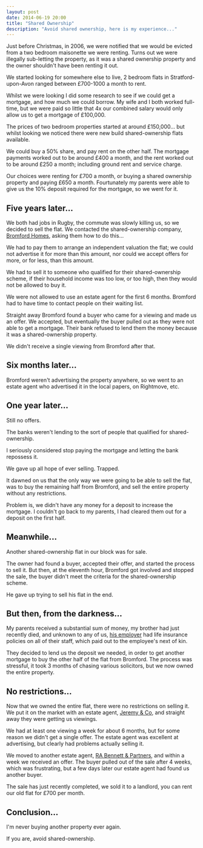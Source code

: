 ```yaml
---
layout: post
date: 2014-06-19 20:00
title: "Shared Ownership"
description: "Avoid shared ownership, here is my experience..."
---
```


Just before Christmas, in 2006, we were notified that we would be evicted from a two bedroom maisonette we were renting. Turns out we were illegally sub-letting the property, as it was a shared ownership property and the owner shouldn't have been renting it out.

We started looking for somewhere else to live, 2 bedroom flats in Stratford-upon-Avon ranged between £700-1000 a month to rent.

Whilst we were looking I did some research to see if we could get a mortgage, and how much we could borrow. My wife and I both worked full-time, but we were paid so little that 4x our combined salary would only allow us to get a mortgage of £100,000.

The prices of two bedroom properties started at around £150,000... but whilst looking we noticed there were new build shared-ownership flats available.

We could buy a 50% share, and pay rent on the other half. The mortgage payments worked out to be around £400 a month, and the rent worked out to be around £250 a month; including ground rent and service charge.

Our choices were renting for £700 a month, or buying a shared ownership property and paying £650 a month. Fourtunately my parents were able to give us the 10% deposit required for the mortgage, so we went for it.


## Five years later...

We both had jobs in Rugby, the commute was slowly killing us, so we decided to sell the flat. We contacted the shared-ownership company, [Bromford Homes](http://www.bromfordhomes.co.uk/), asking them how to do this...

We had to pay them to arrange an independent valuation the flat; we could not advertise it for more than this amount, nor could we accept offers for more, or for less, than this amount.

We had to sell it to someone who qualified for their shared-ownership scheme, if their household income was too low, or too high, then they would not be allowed to buy it.

We were not allowed to use an estate agent for the first 6 months. Bromford had to have time to contact people on their waiting list.

Straight away Bromford found a buyer who came for a viewing and made us an offer. We accepted, but eventually the buyer pulled out as they were not able to get a mortgage. Their bank refused to lend them the money because it was a shared-ownership property.

We didn't receive a single viewing from Bromford after that.


## Six months later...

Bromford weren't advertising the property anywhere, so we went to an estate agent who advertised it in the local papers, on Rightmove, etc.


## One year later...

Still no offers.

The banks weren't lending to the sort of people that qualified for shared-ownership.

I seriously considered stop paying the mortgage and letting the bank repossess it.

We gave up all hope of ever selling. Trapped.

It dawned on us that the only way we were going to be able to sell the flat, was to buy the remaining half from Bromford, and sell the entire property without any restrictions.

Problem is, we didn't have any money for a deposit to increase the mortgage. I couldn't go back to my parents, I had cleared them out for a deposit on the first half.


## Meanwhile...

Another shared-ownership flat in our block was for sale.

The owner had found a buyer, accepted their offer, and started the process to sell it. But then, at the eleventh hour, Bromford got involved and stopped the sale, the buyer didn't meet the criteria for the shared-ownership scheme.

He gave up trying to sell his flat in the end.


## But then, from the darkness...

My parents received a substantial sum of money, my brother had just recently died, and unknown to any of us, [his employer](http://www.sitel.com/) had life insurance policies on all of their staff, which paid out to the employee's next of kin.

They decided to lend us the deposit we needed, in order to get another mortgage to buy the other half of the flat from Bromford. The process was stressful, it took 3 months of chasing various solicitors, but we now owned the entire property.


## No restrictions...

Now that we owned the entire flat, there were no restrictions on selling it. We put it on the market with an estate agent, [Jeremy & Co](http://www.jeremyandco.co.uk/), and straight away they were getting us viewings.

We had at least one viewing a week for about 6 months, but for some reason we didn't get a single offer. The estate agent was excellent at advertising, but clearly had problems actually selling it.

We moved to another estate agent, [RA Bennett & Partners](http://www.rabennett.co.uk/), and within a week we received an offer. The buyer pulled out of the sale after 4 weeks, which was frustrating, but a few days later our estate agent had found us another buyer.

The sale has just recently completed, we sold it to a landlord, you can rent our old flat for £700 per month.


## Conclusion...

I'm never buying another property ever again.

If you are, avoid shared-ownership.
